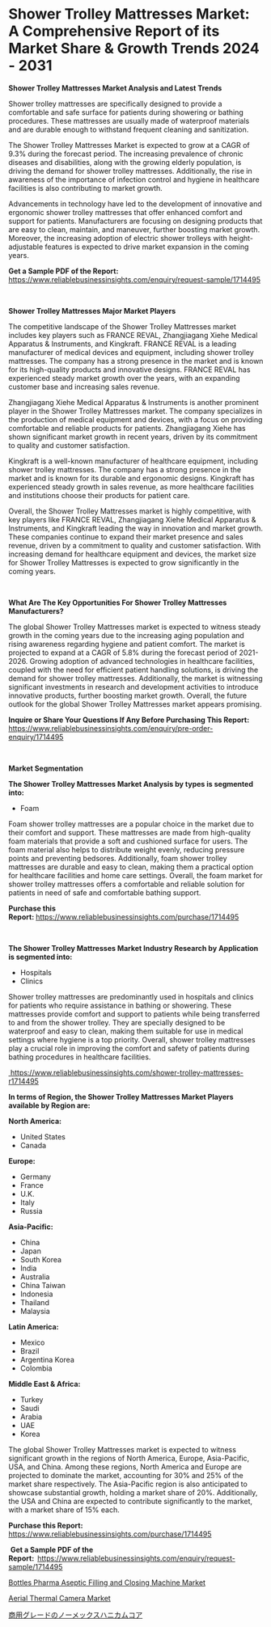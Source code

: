 <p><h1>Shower Trolley Mattresses Market: A Comprehensive Report of its Market Share & Growth Trends 2024 - 2031</h1></p><p><strong>Shower Trolley Mattresses Market Analysis and Latest Trends</strong></p>
<p><p>Shower trolley mattresses are specifically designed to provide a comfortable and safe surface for patients during showering or bathing procedures. These mattresses are usually made of waterproof materials and are durable enough to withstand frequent cleaning and sanitization.</p><p>The Shower Trolley Mattresses Market is expected to grow at a CAGR of 9.3% during the forecast period. The increasing prevalence of chronic diseases and disabilities, along with the growing elderly population, is driving the demand for shower trolley mattresses. Additionally, the rise in awareness of the importance of infection control and hygiene in healthcare facilities is also contributing to market growth.</p><p>Advancements in technology have led to the development of innovative and ergonomic shower trolley mattresses that offer enhanced comfort and support for patients. Manufacturers are focusing on designing products that are easy to clean, maintain, and maneuver, further boosting market growth. Moreover, the increasing adoption of electric shower trolleys with height-adjustable features is expected to drive market expansion in the coming years.</p></p>
<p><strong>Get a Sample PDF of the Report:&nbsp;</strong> <a href="https://www.reliablebusinessinsights.com/enquiry/request-sample/1714495">https://www.reliablebusinessinsights.com/enquiry/request-sample/1714495</a></p>
<p>&nbsp;</p>
<p><strong>Shower Trolley Mattresses Major Market Players</strong></p>
<p><p>The competitive landscape of the Shower Trolley Mattresses market includes key players such as FRANCE REVAL, Zhangjiagang Xiehe Medical Apparatus & Instruments, and Kingkraft. FRANCE REVAL is a leading manufacturer of medical devices and equipment, including shower trolley mattresses. The company has a strong presence in the market and is known for its high-quality products and innovative designs. FRANCE REVAL has experienced steady market growth over the years, with an expanding customer base and increasing sales revenue.</p><p>Zhangjiagang Xiehe Medical Apparatus & Instruments is another prominent player in the Shower Trolley Mattresses market. The company specializes in the production of medical equipment and devices, with a focus on providing comfortable and reliable products for patients. Zhangjiagang Xiehe has shown significant market growth in recent years, driven by its commitment to quality and customer satisfaction.</p><p>Kingkraft is a well-known manufacturer of healthcare equipment, including shower trolley mattresses. The company has a strong presence in the market and is known for its durable and ergonomic designs. Kingkraft has experienced steady growth in sales revenue, as more healthcare facilities and institutions choose their products for patient care.</p><p>Overall, the Shower Trolley Mattresses market is highly competitive, with key players like FRANCE REVAL, Zhangjiagang Xiehe Medical Apparatus & Instruments, and Kingkraft leading the way in innovation and market growth. These companies continue to expand their market presence and sales revenue, driven by a commitment to quality and customer satisfaction. With increasing demand for healthcare equipment and devices, the market size for Shower Trolley Mattresses is expected to grow significantly in the coming years.</p></p>
<p>&nbsp;</p>
<p><strong>What Are The Key Opportunities For Shower Trolley Mattresses Manufacturers?</strong></p>
<p><p>The global Shower Trolley Mattresses market is expected to witness steady growth in the coming years due to the increasing aging population and rising awareness regarding hygiene and patient comfort. The market is projected to expand at a CAGR of 5.8% during the forecast period of 2021-2026. Growing adoption of advanced technologies in healthcare facilities, coupled with the need for efficient patient handling solutions, is driving the demand for shower trolley mattresses. Additionally, the market is witnessing significant investments in research and development activities to introduce innovative products, further boosting market growth. Overall, the future outlook for the global Shower Trolley Mattresses market appears promising.</p></p>
<p><strong>Inquire or Share Your Questions If Any Before Purchasing This Report:</strong> <a href="https://www.reliablebusinessinsights.com/enquiry/pre-order-enquiry/1714495">https://www.reliablebusinessinsights.com/enquiry/pre-order-enquiry/1714495</a></p>
<p>&nbsp;</p>
<p><strong>Market Segmentation</strong></p>
<p><strong>The Shower Trolley Mattresses Market Analysis by types is segmented into:</strong></p>
<p><ul><li>Foam</li></ul></p>
<p><p>Foam shower trolley mattresses are a popular choice in the market due to their comfort and support. These mattresses are made from high-quality foam materials that provide a soft and cushioned surface for users. The foam material also helps to distribute weight evenly, reducing pressure points and preventing bedsores. Additionally, foam shower trolley mattresses are durable and easy to clean, making them a practical option for healthcare facilities and home care settings. Overall, the foam market for shower trolley mattresses offers a comfortable and reliable solution for patients in need of safe and comfortable bathing support.</p></p>
<p><strong>Purchase this Report:&nbsp;</strong><a href="https://www.reliablebusinessinsights.com/purchase/1714495">https://www.reliablebusinessinsights.com/purchase/1714495</a></p>
<p>&nbsp;</p>
<p><strong>The Shower Trolley Mattresses Market Industry Research by Application is segmented into:</strong></p>
<p><ul><li>Hospitals</li><li>Clinics</li></ul></p>
<p><p>Shower trolley mattresses are predominantly used in hospitals and clinics for patients who require assistance in bathing or showering. These mattresses provide comfort and support to patients while being transferred to and from the shower trolley. They are specially designed to be waterproof and easy to clean, making them suitable for use in medical settings where hygiene is a top priority. Overall, shower trolley mattresses play a crucial role in improving the comfort and safety of patients during bathing procedures in healthcare facilities.</p></p>
<p><a href="https://www.reliablebusinessinsights.com/shower-trolley-mattresses-r1714495">&nbsp;https://www.reliablebusinessinsights.com/shower-trolley-mattresses-r1714495</a></p>
<p><strong>In terms of Region, the Shower Trolley Mattresses Market Players available by Region are:</strong></p>
<p>
    <p> <strong> North America: </strong>
        <ul>
            <li>United States</li>
            <li>Canada</li>
        </ul>
        </p> 
    <p> <strong> Europe: </strong>
        <ul>
            <li>Germany</li>
            <li>France</li>
            <li>U.K.</li>
            <li>Italy</li>
            <li>Russia</li>
        </ul>
        </p> 
    <p> <strong> Asia-Pacific: </strong>
        <ul>
            <li>China</li>
            <li>Japan</li>
            <li>South Korea</li>
            <li>India</li>
            <li>Australia</li>
            <li>China Taiwan</li>
            <li>Indonesia</li>
            <li>Thailand</li>
            <li>Malaysia</li>
        </ul>
        </p> 
    <p> <strong> Latin America: </strong>
        <ul>
            <li>Mexico</li>
            <li>Brazil</li>
            <li>Argentina Korea</li>
            <li>Colombia</li>
        </ul>
        </p> 
    <p> <strong> Middle East & Africa: </strong>
        <ul>
            <li>Turkey</li>
            <li>Saudi</li>
            <li>Arabia</li>
            <li>UAE</li>
            <li>Korea</li>
        </ul>
    </p>
    </p>
<p><p>The global Shower Trolley Mattresses market is expected to witness significant growth in the regions of North America, Europe, Asia-Pacific, USA, and China. Among these regions, North America and Europe are projected to dominate the market, accounting for 30% and 25% of the market share respectively. The Asia-Pacific region is also anticipated to showcase substantial growth, holding a market share of 20%. Additionally, the USA and China are expected to contribute significantly to the market, with a market share of 15% each.</p></p>
<p><strong>Purchase this Report: </strong><a href="https://www.reliablebusinessinsights.com/purchase/1714495">https://www.reliablebusinessinsights.com/purchase/1714495</a></p>
<p>&nbsp;<strong>Get a Sample PDF of the Report:&nbsp;&nbsp;</strong><a href="https://www.reliablebusinessinsights.com/enquiry/request-sample/1714495">https://www.reliablebusinessinsights.com/enquiry/request-sample/1714495</a></p>
<p><strong></strong></p>
<p><p><a href="https://view.publitas.com/reportprime-1/bottles-pharma-aseptic-filling-and-closing-machine-market-growth-outlook-from-2024-to-2031-and-it-is-projecting-at-7-8-cagr-with-markets-trends-analysis-by-application-regional-outlook-and-revenue/">Bottles Pharma Aseptic Filling and Closing Machine Market</a></p><p><a href="https://github.com/RichRobinson5/Market-Research-Report-List-5/blob/main/aerial-thermal-camera-market.md">Aerial Thermal Camera Market</a></p><p><a href="https://github.com/ihabdkwlxs948/Market-Research-Report-List-2/blob/main/6898600113362.md">商用グレードのノーメックスハニカムコア</a></p></p>